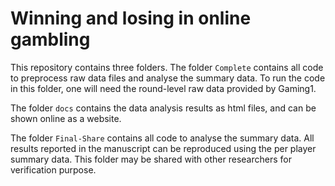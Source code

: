 # Winning and losing in online gambling

This repository contains three folders. The folder `Complete` contains all code to preprocess raw data files and analyse the summary data. To run the code in this folder, one will need the round-level raw data provided by Gaming1.

The folder `docs` contains the data analysis results as html files, and can be shown online as a website.

The folder `Final-Share` contains all code to analyse the summary data. All results reported in the manuscript can be reproduced using the per player summary data. This folder may be shared with other researchers for verification purpose.
